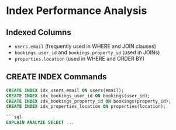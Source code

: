 # Index Performance Analysis

## Indexed Columns
- `users.email` (frequently used in WHERE and JOIN clauses)
- `bookings.user_id` and `bookings.property_id` (used in JOINs)
- `properties.location` (used in WHERE and ORDER BY)

## CREATE INDEX Commands
```sql
CREATE INDEX idx_users_email ON users(email);
CREATE INDEX idx_bookings_user_id ON bookings(user_id);
CREATE INDEX idx_bookings_property_id ON bookings(property_id);
CREATE INDEX idx_properties_location ON properties(location);

```sql
EXPLAIN ANALYZE SELECT ...
